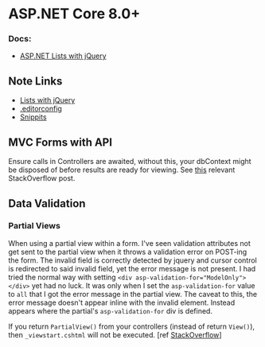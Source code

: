 # ASP.NET Core 8.0+

### Docs: 

- [ASP.NET Lists with jQuery](./asp.netListsWithjQuery.md)

## Note Links

- [Lists with jQuery](./asp.netListsWithjQuery.md)
- [.editorconfig](./Editorconfig.md)
- [Snippits](./snippits.md)

## MVC Forms with API

Ensure calls in Controllers are awaited, without this, your dbContext might be disposed of before results are ready for viewing. See [this](https://stackoverflow.com/questions/66830530/cannot-access-a-disposed-context-instance-ef-core) relevant StackOverflow post. 



## Data Validation

### Partial Views

When using a partial view within a form. I've seen validation attributes not get sent to the partial view when it throws a validation error on POST-ing the form. The invalid field is correctly detected by jquery and cursor control is redirected to said invalid field, yet the error message is not present. I had tried the normal way with setting `<div asp-validation-for="ModelOnly"></div>` yet had no luck. It was only when I set the `asp-validation-for` value to `all` that I got the error message in the partial view. The caveat to this, the error message doesn't appear inline with the invalid element. Instead appears where the partial's `asp-validation-for` div is defined. 


If you return `PartialView()` from your controllers (instead of return `View()`), then `_viewstart.cshtml` will not be executed. [ref [StackOverflow](https://stackoverflow.com/questions/4081811/correct-way-to-use-viewstart-cshtml-and-partial-razor-views/4082220#4082220)]

